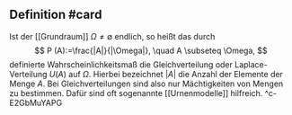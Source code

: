 ## Definition #card 
Ist der [[Grundraum]] $\Omega \neq \emptyset$ endlich, so heißt das durch
$$
P (A):=\frac{|A|}{|\Omega|}, \quad A \subseteq \Omega,
$$
definierte Wahrscheinlichkeitsmaß die Gleichverteilung oder Laplace-Verteilung $U (A)$ auf $\Omega$. Hierbei bezeichnet $|A|$ die Anzahl der Elemente der Menge $A$.
Bei Gleichverteilungen sind also nur Mächtigkeiten von Mengen zu bestimmen. Dafür sind oft sogenannte [[Urnenmodelle]] hilfreich.
^c-E2GbMuYAPG